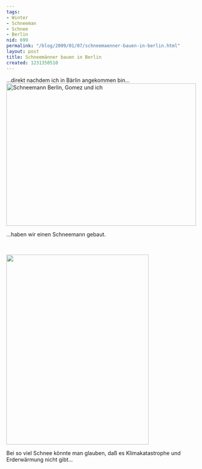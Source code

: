 ```yaml
---
tags:
- Winter
- Schneeman
- Schnee
- Berlin
nid: 699
permalink: "/blog/2009/01/07/schneemaenner-bauen-in-berlin.html"
layout: post
title: Schneemänner bauen in Berlin
created: 1231350510
---
```

<p>...direkt nachdem ich in B&auml;rlin angekommen bin...<br />
<img width="500" height="375" alt="Schneemann Berlin, Gomez und ich" src="/assets/imgs/schneemann-berlin-und-gomez." /></p>
<p>...haben wir einen Schneemann gebaut.</p>
<!--break-->
<p>&nbsp;</p>
<p><img width="375" height="500" src="/assets/imgs/schneemann-berlin." alt="" /></p>
<p>Bei so viel Schnee k&ouml;nnte man glauben, da&szlig; es Klimakatastrophe und Erderw&auml;rmung nicht gibt...</p>
